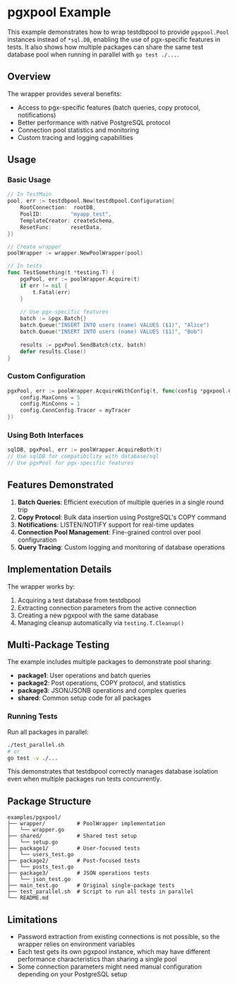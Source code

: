 # pgxpool Example

This example demonstrates how to wrap testdbpool to provide `pgxpool.Pool` instances instead of `*sql.DB`, enabling the use of pgx-specific features in tests. It also shows how multiple packages can share the same test database pool when running in parallel with `go test ./...`.

## Overview

The wrapper provides several benefits:
- Access to pgx-specific features (batch queries, copy protocol, notifications)
- Better performance with native PostgreSQL protocol
- Connection pool statistics and monitoring
- Custom tracing and logging capabilities

## Usage

### Basic Usage

```go
// In TestMain
pool, err := testdbpool.New(testdbpool.Configuration{
    RootConnection:  rootDB,
    PoolID:         "myapp_test",
    TemplateCreator: createSchema,
    ResetFunc:      resetData,
})

// Create wrapper
poolWrapper := wrapper.NewPoolWrapper(pool)

// In tests
func TestSomething(t *testing.T) {
    pgxPool, err := poolWrapper.Acquire(t)
    if err != nil {
        t.Fatal(err)
    }
    
    // Use pgx-specific features
    batch := &pgx.Batch{}
    batch.Queue("INSERT INTO users (name) VALUES ($1)", "Alice")
    batch.Queue("INSERT INTO users (name) VALUES ($1)", "Bob")
    
    results := pgxPool.SendBatch(ctx, batch)
    defer results.Close()
}
```

### Custom Configuration

```go
pgxPool, err := poolWrapper.AcquireWithConfig(t, func(config *pgxpool.Config) {
    config.MaxConns = 5
    config.MinConns = 1
    config.ConnConfig.Tracer = myTracer
})
```

### Using Both Interfaces

```go
sqlDB, pgxPool, err := poolWrapper.AcquireBoth(t)
// Use sqlDB for compatibility with database/sql
// Use pgxPool for pgx-specific features
```

## Features Demonstrated

1. **Batch Queries**: Efficient execution of multiple queries in a single round trip
2. **Copy Protocol**: Bulk data insertion using PostgreSQL's COPY command
3. **Notifications**: LISTEN/NOTIFY support for real-time updates
4. **Connection Pool Management**: Fine-grained control over pool configuration
5. **Query Tracing**: Custom logging and monitoring of database operations

## Implementation Details

The wrapper works by:
1. Acquiring a test database from testdbpool
2. Extracting connection parameters from the active connection
3. Creating a new pgxpool with the same database
4. Managing cleanup automatically via `testing.T.Cleanup()`

## Multi-Package Testing

The example includes multiple packages to demonstrate pool sharing:

- **package1**: User operations and batch queries
- **package2**: Post operations, COPY protocol, and statistics
- **package3**: JSON/JSONB operations and complex queries
- **shared**: Common setup code for all packages

### Running Tests

Run all packages in parallel:
```bash
./test_parallel.sh
# or
go test -v ./...
```

This demonstrates that testdbpool correctly manages database isolation even when multiple packages run tests concurrently.

## Package Structure

```
examples/pgxpool/
├── wrapper/          # PoolWrapper implementation
│   └── wrapper.go
├── shared/           # Shared test setup
│   └── setup.go
├── package1/         # User-focused tests
│   └── users_test.go
├── package2/         # Post-focused tests
│   └── posts_test.go
├── package3/         # JSON operations tests
│   └── json_test.go
├── main_test.go      # Original single-package tests
├── test_parallel.sh  # Script to run all tests in parallel
└── README.md
```

## Limitations

- Password extraction from existing connections is not possible, so the wrapper relies on environment variables
- Each test gets its own pgxpool instance, which may have different performance characteristics than sharing a single pool
- Some connection parameters might need manual configuration depending on your PostgreSQL setup